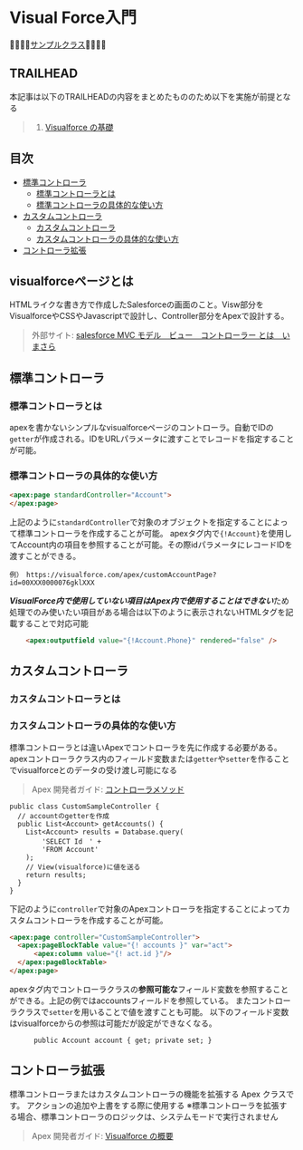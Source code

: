 # Visual Force入門
:dolphin::dolphin::dolphin::dolphin:[サンプルクラス]():dolphin::dolphin::dolphin::dolphin:

## TRAILHEAD
本記事は以下のTRAILHEADの内容をまとめたもののため以下を実施が前提となる
> 1. [Visualforce の基礎](https://trailhead.salesforce.com/ja/content/learn/modules/visualforce_fundamentals)
## 目次
- [標準コントローラ](#標準コントローラ)
  - [標準コントローラとは](#標準コントローラとは)  
  - [標準コントローラの具体的な使い方](#標準コントローラの具体的な使い方)  
- [カスタムコントローラ](#カスタムコントローラ)
  - [カスタムコントローラ](#カスタムコントローラ)  
  - [カスタムコントローラの具体的な使い方](#カスタムコントローラの具体的な使い方)  
- [コントローラ拡張](#コントローラ拡張)
## visualforceページとは
HTMLライクな書き方で作成したSalesforceの画面のこと。Visw部分をVisualforceやCSSやJavascriptで設計し、Controller部分をApexで設計する。
> 外部サイト: [salesforce MVC モデル　ビュー　コントローラー とは　いまさら](https://salesforce.oikeru.com/entry/salesforce_mvc)
## 標準コントローラ
### 標準コントローラとは
apexを書かないシンプルなvisualforceページのコントローラ。自動でIDの```getter```が作成される。IDをURLパラメータに渡すことでレコードを指定することが可能。
### 標準コントローラの具体的な使い方
```html
<apex:page standardController="Account">
</apex:page>
```
上記のように```standardController```で対象のオブジェクトを指定することによって標準コントローラを作成することが可能。
apexタグ内で```{!Account}```を使用してAccount内の項目を参照することが可能。その際idパラメータにレコードIDを渡すことができる。
```url
例）　https://visualforce.com/apex/customAccountPage?id=00XXX0000076gklXXX
```
***VisualForce内で使用していない項目はApex内で使用することはできない***ため
処理でのみ使いたい項目がある場合は以下のように表示されないHTMLタグを記載することで対応可能
```HTML
    <apex:outputfield value="{!Account.Phone}" rendered="false" />
```
## カスタムコントローラ
### カスタムコントローラとは
### カスタムコントローラの具体的な使い方
標準コントローラとは違いApexでコントローラを先に作成する必要がある。
apexコントローラクラス内のフィールド変数または```getter```や```setter```を作ることでvisualforceとのデータの受け渡し可能になる
> Apex 開発者ガイド: [コントローラメソッド](https://developer.salesforce.com/docs/atlas.ja-jp.pages.meta/pages/pages_controller_methods.htm)
```apex
public class CustomSampleController {
  // accountのgetterを作成
  public List<Account> getAccounts() {
    List<Account> results = Database.query(
        'SELECT Id　' +
        'FROM Account'
    );
    // View(visualforce)に値を送る
    return results;
  }
}
```
下記のように```controller```で対象のApexコントローラを指定することによってカスタムコントローラを作成することが可能。
```html
<apex:page controller="CustomSampleController">
  <apex:pageBlockTable value="{! accounts }" var="act">
      <apex:column value="{! act.id }"/>
  </apex:pageBlockTable>
</apex:page>
```
apexタグ内でコントローラクラスの<b>参照可能な</b>フィールド変数を参照することができる。上記の例ではaccountsフィールドを参照している。
またコントローラクラスで```setter```を用いることで値を渡すことも可能。
以下のフィールド変数はvisualforceからの参照は可能だが設定ができなくなる。
```Apex
      public Account account { get; private set; }
```
## コントローラ拡張
標準コントローラまたはカスタムコントローラの機能を拡張する Apex クラスです。
アクションの追加や上書をする際に使用する
※標準コントローラを拡張する場合、標準コントローラのロジックは、システムモードで実行されません
> Apex 開発者ガイド: [Visualforce の概要](https://developer.salesforce.com/docs/atlas.ja-jp.pages.meta/pages/pages_intro.htm)

